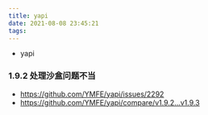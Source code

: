 ```yaml
---
title: yapi
date: 2021-08-08 23:45:21
tags:
---
```


- yapi

### 1.9.2 处理沙盒问题不当

- https://github.com/YMFE/yapi/issues/2292
- https://github.com/YMFE/yapi/compare/v1.9.2...v1.9.3
